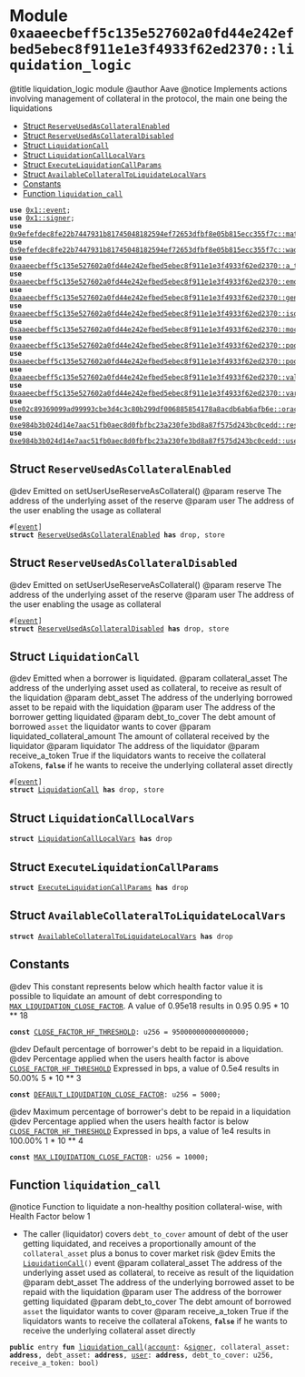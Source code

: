 
<a id="0xaaeecbeff5c135e527602a0fd44e242efbed5ebec8f911e1e3f4933f62ed2370_liquidation_logic"></a>

# Module `0xaaeecbeff5c135e527602a0fd44e242efbed5ebec8f911e1e3f4933f62ed2370::liquidation_logic`

@title liquidation_logic module
@author Aave
@notice Implements actions involving management of collateral in the protocol, the main one being the liquidations


-  [Struct `ReserveUsedAsCollateralEnabled`](#0xaaeecbeff5c135e527602a0fd44e242efbed5ebec8f911e1e3f4933f62ed2370_liquidation_logic_ReserveUsedAsCollateralEnabled)
-  [Struct `ReserveUsedAsCollateralDisabled`](#0xaaeecbeff5c135e527602a0fd44e242efbed5ebec8f911e1e3f4933f62ed2370_liquidation_logic_ReserveUsedAsCollateralDisabled)
-  [Struct `LiquidationCall`](#0xaaeecbeff5c135e527602a0fd44e242efbed5ebec8f911e1e3f4933f62ed2370_liquidation_logic_LiquidationCall)
-  [Struct `LiquidationCallLocalVars`](#0xaaeecbeff5c135e527602a0fd44e242efbed5ebec8f911e1e3f4933f62ed2370_liquidation_logic_LiquidationCallLocalVars)
-  [Struct `ExecuteLiquidationCallParams`](#0xaaeecbeff5c135e527602a0fd44e242efbed5ebec8f911e1e3f4933f62ed2370_liquidation_logic_ExecuteLiquidationCallParams)
-  [Struct `AvailableCollateralToLiquidateLocalVars`](#0xaaeecbeff5c135e527602a0fd44e242efbed5ebec8f911e1e3f4933f62ed2370_liquidation_logic_AvailableCollateralToLiquidateLocalVars)
-  [Constants](#@Constants_0)
-  [Function `liquidation_call`](#0xaaeecbeff5c135e527602a0fd44e242efbed5ebec8f911e1e3f4933f62ed2370_liquidation_logic_liquidation_call)


<pre><code><b>use</b> <a href="">0x1::event</a>;
<b>use</b> <a href="">0x1::signer</a>;
<b>use</b> <a href="../aave-math/doc/math_utils.md#0x9efefdec8fe22b7447931b81745048182594ef72653dfbf8e05b815ecc355f7c_math_utils">0x9efefdec8fe22b7447931b81745048182594ef72653dfbf8e05b815ecc355f7c::math_utils</a>;
<b>use</b> <a href="../aave-math/doc/wad_ray_math.md#0x9efefdec8fe22b7447931b81745048182594ef72653dfbf8e05b815ecc355f7c_wad_ray_math">0x9efefdec8fe22b7447931b81745048182594ef72653dfbf8e05b815ecc355f7c::wad_ray_math</a>;
<b>use</b> <a href="a_token_factory.md#0xaaeecbeff5c135e527602a0fd44e242efbed5ebec8f911e1e3f4933f62ed2370_a_token_factory">0xaaeecbeff5c135e527602a0fd44e242efbed5ebec8f911e1e3f4933f62ed2370::a_token_factory</a>;
<b>use</b> <a href="emode_logic.md#0xaaeecbeff5c135e527602a0fd44e242efbed5ebec8f911e1e3f4933f62ed2370_emode_logic">0xaaeecbeff5c135e527602a0fd44e242efbed5ebec8f911e1e3f4933f62ed2370::emode_logic</a>;
<b>use</b> <a href="generic_logic.md#0xaaeecbeff5c135e527602a0fd44e242efbed5ebec8f911e1e3f4933f62ed2370_generic_logic">0xaaeecbeff5c135e527602a0fd44e242efbed5ebec8f911e1e3f4933f62ed2370::generic_logic</a>;
<b>use</b> <a href="isolation_mode_logic.md#0xaaeecbeff5c135e527602a0fd44e242efbed5ebec8f911e1e3f4933f62ed2370_isolation_mode_logic">0xaaeecbeff5c135e527602a0fd44e242efbed5ebec8f911e1e3f4933f62ed2370::isolation_mode_logic</a>;
<b>use</b> <a href="mock_underlying_token_factory.md#0xaaeecbeff5c135e527602a0fd44e242efbed5ebec8f911e1e3f4933f62ed2370_mock_underlying_token_factory">0xaaeecbeff5c135e527602a0fd44e242efbed5ebec8f911e1e3f4933f62ed2370::mock_underlying_token_factory</a>;
<b>use</b> <a href="pool.md#0xaaeecbeff5c135e527602a0fd44e242efbed5ebec8f911e1e3f4933f62ed2370_pool">0xaaeecbeff5c135e527602a0fd44e242efbed5ebec8f911e1e3f4933f62ed2370::pool</a>;
<b>use</b> <a href="validation_logic.md#0xaaeecbeff5c135e527602a0fd44e242efbed5ebec8f911e1e3f4933f62ed2370_pool_validation">0xaaeecbeff5c135e527602a0fd44e242efbed5ebec8f911e1e3f4933f62ed2370::pool_validation</a>;
<b>use</b> <a href="validation_logic.md#0xaaeecbeff5c135e527602a0fd44e242efbed5ebec8f911e1e3f4933f62ed2370_validation_logic">0xaaeecbeff5c135e527602a0fd44e242efbed5ebec8f911e1e3f4933f62ed2370::validation_logic</a>;
<b>use</b> <a href="variable_debt_token_factory.md#0xaaeecbeff5c135e527602a0fd44e242efbed5ebec8f911e1e3f4933f62ed2370_variable_debt_token_factory">0xaaeecbeff5c135e527602a0fd44e242efbed5ebec8f911e1e3f4933f62ed2370::variable_debt_token_factory</a>;
<b>use</b> <a href="../aave-mock-oracle/doc/oracle.md#0xe02c89369099ad99993cbe3d4c3c80b299df006885854178a8acdb6ab6afb6e_oracle">0xe02c89369099ad99993cbe3d4c3c80b299df006885854178a8acdb6ab6afb6e::oracle</a>;
<b>use</b> <a href="../aave-config/doc/reserve_config.md#0xe984b3b024d14e7aac51fb0aec8d0fbfbc23a230fe3bd8a87f575d243bc0cedd_reserve">0xe984b3b024d14e7aac51fb0aec8d0fbfbc23a230fe3bd8a87f575d243bc0cedd::reserve</a>;
<b>use</b> <a href="../aave-config/doc/user_config.md#0xe984b3b024d14e7aac51fb0aec8d0fbfbc23a230fe3bd8a87f575d243bc0cedd_user">0xe984b3b024d14e7aac51fb0aec8d0fbfbc23a230fe3bd8a87f575d243bc0cedd::user</a>;
</code></pre>



<a id="0xaaeecbeff5c135e527602a0fd44e242efbed5ebec8f911e1e3f4933f62ed2370_liquidation_logic_ReserveUsedAsCollateralEnabled"></a>

## Struct `ReserveUsedAsCollateralEnabled`

@dev Emitted on setUserUseReserveAsCollateral()
@param reserve The address of the underlying asset of the reserve
@param user The address of the user enabling the usage as collateral


<pre><code>#[<a href="">event</a>]
<b>struct</b> <a href="liquidation_logic.md#0xaaeecbeff5c135e527602a0fd44e242efbed5ebec8f911e1e3f4933f62ed2370_liquidation_logic_ReserveUsedAsCollateralEnabled">ReserveUsedAsCollateralEnabled</a> <b>has</b> drop, store
</code></pre>



<a id="0xaaeecbeff5c135e527602a0fd44e242efbed5ebec8f911e1e3f4933f62ed2370_liquidation_logic_ReserveUsedAsCollateralDisabled"></a>

## Struct `ReserveUsedAsCollateralDisabled`

@dev Emitted on setUserUseReserveAsCollateral()
@param reserve The address of the underlying asset of the reserve
@param user The address of the user enabling the usage as collateral


<pre><code>#[<a href="">event</a>]
<b>struct</b> <a href="liquidation_logic.md#0xaaeecbeff5c135e527602a0fd44e242efbed5ebec8f911e1e3f4933f62ed2370_liquidation_logic_ReserveUsedAsCollateralDisabled">ReserveUsedAsCollateralDisabled</a> <b>has</b> drop, store
</code></pre>



<a id="0xaaeecbeff5c135e527602a0fd44e242efbed5ebec8f911e1e3f4933f62ed2370_liquidation_logic_LiquidationCall"></a>

## Struct `LiquidationCall`

@dev Emitted when a borrower is liquidated.
@param collateral_asset The address of the underlying asset used as collateral, to receive as result of the liquidation
@param debt_asset The address of the underlying borrowed asset to be repaid with the liquidation
@param user The address of the borrower getting liquidated
@param debt_to_cover The debt amount of borrowed <code>asset</code> the liquidator wants to cover
@param liquidated_collateral_amount The amount of collateral received by the liquidator
@param liquidator The address of the liquidator
@param receive_a_token True if the liquidators wants to receive the collateral aTokens, <code><b>false</b></code> if he wants
to receive the underlying collateral asset directly


<pre><code>#[<a href="">event</a>]
<b>struct</b> <a href="liquidation_logic.md#0xaaeecbeff5c135e527602a0fd44e242efbed5ebec8f911e1e3f4933f62ed2370_liquidation_logic_LiquidationCall">LiquidationCall</a> <b>has</b> drop, store
</code></pre>



<a id="0xaaeecbeff5c135e527602a0fd44e242efbed5ebec8f911e1e3f4933f62ed2370_liquidation_logic_LiquidationCallLocalVars"></a>

## Struct `LiquidationCallLocalVars`



<pre><code><b>struct</b> <a href="liquidation_logic.md#0xaaeecbeff5c135e527602a0fd44e242efbed5ebec8f911e1e3f4933f62ed2370_liquidation_logic_LiquidationCallLocalVars">LiquidationCallLocalVars</a> <b>has</b> drop
</code></pre>



<a id="0xaaeecbeff5c135e527602a0fd44e242efbed5ebec8f911e1e3f4933f62ed2370_liquidation_logic_ExecuteLiquidationCallParams"></a>

## Struct `ExecuteLiquidationCallParams`



<pre><code><b>struct</b> <a href="liquidation_logic.md#0xaaeecbeff5c135e527602a0fd44e242efbed5ebec8f911e1e3f4933f62ed2370_liquidation_logic_ExecuteLiquidationCallParams">ExecuteLiquidationCallParams</a> <b>has</b> drop
</code></pre>



<a id="0xaaeecbeff5c135e527602a0fd44e242efbed5ebec8f911e1e3f4933f62ed2370_liquidation_logic_AvailableCollateralToLiquidateLocalVars"></a>

## Struct `AvailableCollateralToLiquidateLocalVars`



<pre><code><b>struct</b> <a href="liquidation_logic.md#0xaaeecbeff5c135e527602a0fd44e242efbed5ebec8f911e1e3f4933f62ed2370_liquidation_logic_AvailableCollateralToLiquidateLocalVars">AvailableCollateralToLiquidateLocalVars</a> <b>has</b> drop
</code></pre>



<a id="@Constants_0"></a>

## Constants


<a id="0xaaeecbeff5c135e527602a0fd44e242efbed5ebec8f911e1e3f4933f62ed2370_liquidation_logic_CLOSE_FACTOR_HF_THRESHOLD"></a>

@dev This constant represents below which health factor value it is possible to liquidate
an amount of debt corresponding to <code><a href="liquidation_logic.md#0xaaeecbeff5c135e527602a0fd44e242efbed5ebec8f911e1e3f4933f62ed2370_liquidation_logic_MAX_LIQUIDATION_CLOSE_FACTOR">MAX_LIQUIDATION_CLOSE_FACTOR</a></code>.
A value of 0.95e18 results in 0.95
0.95 * 10 ** 18


<pre><code><b>const</b> <a href="liquidation_logic.md#0xaaeecbeff5c135e527602a0fd44e242efbed5ebec8f911e1e3f4933f62ed2370_liquidation_logic_CLOSE_FACTOR_HF_THRESHOLD">CLOSE_FACTOR_HF_THRESHOLD</a>: u256 = 950000000000000000;
</code></pre>



<a id="0xaaeecbeff5c135e527602a0fd44e242efbed5ebec8f911e1e3f4933f62ed2370_liquidation_logic_DEFAULT_LIQUIDATION_CLOSE_FACTOR"></a>

@dev Default percentage of borrower's debt to be repaid in a liquidation.
@dev Percentage applied when the users health factor is above <code><a href="liquidation_logic.md#0xaaeecbeff5c135e527602a0fd44e242efbed5ebec8f911e1e3f4933f62ed2370_liquidation_logic_CLOSE_FACTOR_HF_THRESHOLD">CLOSE_FACTOR_HF_THRESHOLD</a></code>
Expressed in bps, a value of 0.5e4 results in 50.00%
5 * 10 ** 3


<pre><code><b>const</b> <a href="liquidation_logic.md#0xaaeecbeff5c135e527602a0fd44e242efbed5ebec8f911e1e3f4933f62ed2370_liquidation_logic_DEFAULT_LIQUIDATION_CLOSE_FACTOR">DEFAULT_LIQUIDATION_CLOSE_FACTOR</a>: u256 = 5000;
</code></pre>



<a id="0xaaeecbeff5c135e527602a0fd44e242efbed5ebec8f911e1e3f4933f62ed2370_liquidation_logic_MAX_LIQUIDATION_CLOSE_FACTOR"></a>

@dev Maximum percentage of borrower's debt to be repaid in a liquidation
@dev Percentage applied when the users health factor is below <code><a href="liquidation_logic.md#0xaaeecbeff5c135e527602a0fd44e242efbed5ebec8f911e1e3f4933f62ed2370_liquidation_logic_CLOSE_FACTOR_HF_THRESHOLD">CLOSE_FACTOR_HF_THRESHOLD</a></code>
Expressed in bps, a value of 1e4 results in 100.00%
1 * 10 ** 4


<pre><code><b>const</b> <a href="liquidation_logic.md#0xaaeecbeff5c135e527602a0fd44e242efbed5ebec8f911e1e3f4933f62ed2370_liquidation_logic_MAX_LIQUIDATION_CLOSE_FACTOR">MAX_LIQUIDATION_CLOSE_FACTOR</a>: u256 = 10000;
</code></pre>



<a id="0xaaeecbeff5c135e527602a0fd44e242efbed5ebec8f911e1e3f4933f62ed2370_liquidation_logic_liquidation_call"></a>

## Function `liquidation_call`

@notice Function to liquidate a non-healthy position collateral-wise, with Health Factor below 1
- The caller (liquidator) covers <code>debt_to_cover</code> amount of debt of the user getting liquidated, and receives
a proportionally amount of the <code>collateral_asset</code> plus a bonus to cover market risk
@dev Emits the <code><a href="liquidation_logic.md#0xaaeecbeff5c135e527602a0fd44e242efbed5ebec8f911e1e3f4933f62ed2370_liquidation_logic_LiquidationCall">LiquidationCall</a>()</code> event
@param collateral_asset The address of the underlying asset used as collateral, to receive as result of the liquidation
@param debt_asset The address of the underlying borrowed asset to be repaid with the liquidation
@param user The address of the borrower getting liquidated
@param debt_to_cover The debt amount of borrowed <code>asset</code> the liquidator wants to cover
@param receive_a_token True if the liquidators wants to receive the collateral aTokens, <code><b>false</b></code> if he wants
to receive the underlying collateral asset directly


<pre><code><b>public</b> entry <b>fun</b> <a href="liquidation_logic.md#0xaaeecbeff5c135e527602a0fd44e242efbed5ebec8f911e1e3f4933f62ed2370_liquidation_logic_liquidation_call">liquidation_call</a>(<a href="">account</a>: &<a href="">signer</a>, collateral_asset: <b>address</b>, debt_asset: <b>address</b>, <a href="../aave-config/doc/user_config.md#0xe984b3b024d14e7aac51fb0aec8d0fbfbc23a230fe3bd8a87f575d243bc0cedd_user">user</a>: <b>address</b>, debt_to_cover: u256, receive_a_token: bool)
</code></pre>

